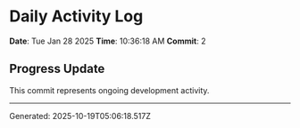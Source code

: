# Daily Activity Log

**Date**: Tue Jan 28 2025
**Time**: 10:36:18 AM
**Commit**: 2

## Progress Update

This commit represents ongoing development activity.

---
Generated: 2025-10-19T05:06:18.517Z
